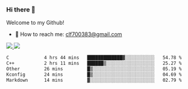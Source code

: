 ### Hi there 👋

<!--
**clingfei/clingfei** is a ✨ _special_ ✨ repository because its `README.md` (this file) appears on your GitHub profile.

Here are some ideas to get you started:

- 🔭 I’m currently working on ...
- 🌱 I’m currently learning ...
- 👯 I’m looking to collaborate on ...
- 🤔 I’m looking for help with ...
- 💬 Ask me about ...
- 📫 How to reach me: ...
- 😄 Pronouns: ...
- ⚡ Fun fact: ...
-->
Welcome to my Github!
- 📧 How to reach me: clf700383@gmail.com

<a href="https://github.com/anuraghazra/github-readme-stats">
  <img src="https://github-readme-stats.vercel.app/api?username=clingfei&count_private=true&show_icons=true&include_all_commits=true&line_height=21&hide_border=true&repo=github-readme-stats" />
</a>
<a href="https://github.com/anuraghazra/convoychat">
  <img src="https://github-readme-stats.vercel.app/api/top-langs/?username=clingfei&hide=Tcl,Perl,Makefile,CSS,HTML,Yacc,Lex,Verilog&langs_count=6&layout=compact&hide_border=true&repo=convoychat" />
</a>

<!--START_SECTION:waka-->

```txt
C             4 hrs 44 mins   █████████████▓░░░░░░░░░░░   54.78 %
C++           2 hrs 11 mins   ██████▒░░░░░░░░░░░░░░░░░░   25.27 %
Other         26 mins         █▒░░░░░░░░░░░░░░░░░░░░░░░   05.19 %
Kconfig       24 mins         █▒░░░░░░░░░░░░░░░░░░░░░░░   04.69 %
Markdown      14 mins         ▓░░░░░░░░░░░░░░░░░░░░░░░░   02.79 %
```

<!--END_SECTION:waka-->
